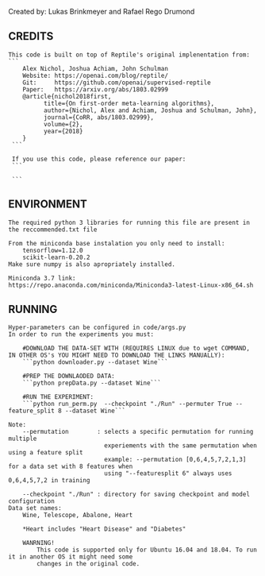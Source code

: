 Created by: Lukas Brinkmeyer and Rafael Rego Drumond

## CREDITS
    This code is built on top of Reptile's original implenentation from:
    ```
        Alex Nichol, Joshua Achiam, John Schulman
        Website: https://openai.com/blog/reptile/
        Git:     https://github.com/openai/supervised-reptile
        Paper:   https://arxiv.org/abs/1803.02999
        @article{nichol2018first,
              title={On first-order meta-learning algorithms},
              author={Nichol, Alex and Achiam, Joshua and Schulman, John},
              journal={CoRR, abs/1803.02999},
              volume={2},
              year={2018}
        }
     ```

     If you use this code, please reference our paper:
     ```
     
     ```
## ENVIRONMENT
    The required python 3 libraries for running this file are present in the reccommended.txt file
    
    From the miniconda base instalation you only need to install:
        tensorflow=1.12.0
        scikit-learn-0.20.2
    Make sure numpy is also apropriately installed.
    
    Miniconda 3.7 link:
    https://repo.anaconda.com/miniconda/Miniconda3-latest-Linux-x86_64.sh

## RUNNING
    Hyper-parameters can be configured in code/args.py
    In order to run the experiments you must:
    
        #DOWNLOAD THE DATA-SET WITH (REQUIRES LINUX due to wget COMMAND, IN OTHER OS's YOU MIGHT NEED TO DOWNLOAD THE LINKS MANUALLY):
        ```python downloader.py --dataset Wine```
        
        #PREP THE DOWNLAODED DATA:
        ```python prepData.py --dataset Wine```
        
        #RUN THE EXPERIMENT:
        ```python run_perm.py  --checkpoint "./Run" --permuter True --feature_split 8 --dataset Wine```
        
    Note:
        --permutation        : selects a specific permutation for running multiple
                               experiements with the same permutation when using a feature split
                               example: --permutation [0,6,4,5,7,2,1,3] for a data set with 8 features when
                               using "--featuresplit 6" always uses 0,6,4,5,7,2 in training
        
        --checkpoint "./Run" : directory for saving checkpoint and model configuration
    Data set names:
        Wine, Telescope, Abalone, Heart
        
        *Heart includes "Heart Disease" and "Diabetes"
        
        WANRNING!
            This code is supported only for Ubuntu 16.04 and 18.04. To run it in another OS it might need some
            changes in the original code.
